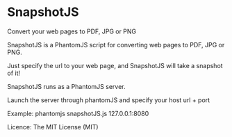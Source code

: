 SnapshotJS
==========

Convert your web pages to PDF, JPG or PNG

SnapshotJS is a PhantomJS script for converting web pages to PDF, JPG or PNG.


Just specify the url to your web page, and SnapshotJS will take a snapshot of it!

SnapshotJS runs as a PhantomJS server. 

Launch the server through phantomJS and specify your host url + port


Example:
phantomjs snapshotJS.js 127.0.0.1:8080


Licence: The MIT License (MIT)
